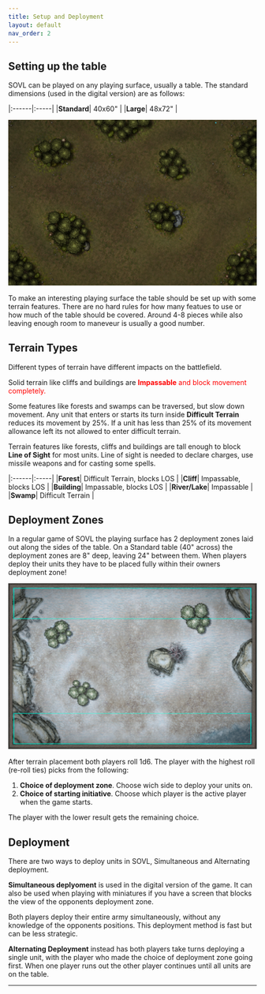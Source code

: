 ```yaml
---
title: Setup and Deployment
layout: default
nav_order: 2
---
```

## Setting up the table
SOVL can be played on any playing surface, usually a table. The standard dimensions (used in the digital version) are as follows:

|:------|:-----|
|**Standard**| 40x60" |
|**Large**| 48x72" |

<img style="float: center;" src="../assets/images/harrowingWoods.png" width="600">


To make an interesting playing surface the table should be set up with some terrain features. There are no hard rules for how many featues to use or how much of the table should be covered. Around 4-8 pieces while also leaving enough room to maneveur is usually a good number.

## Terrain Types

Different types of terrain have different impacts on the battlefield.

Solid terrain like cliffs and buildings are <span style="color:red"> **Impassable** </style>  and block movement completely.

Some features like forests and swamps can be traversed, but slow down movement. Any unit that enters or starts its turn inside **Difficult Terrain** reduces its movement by 25%. If a unit has less than 25% of its movement allowance left its not allowed to enter difficult terrain.

Terrain features like forests, cliffs and buildings are tall enough to block **Line of Sight** for most units. Line of sight is needed to declare charges, use missile weapons and for casting some spells.

|:------|:-----|
|**Forest**| Difficult Terrain, blocks LOS |
|**Cliff**| Impassable, blocks LOS  |
|**Building**| Impassable, blocks LOS  |
|**River/Lake**| Impassable |
|**Swamp**| Difficult Terrain |

## Deployment Zones

In a regular game of SOVL the playing surface has 2 deployment zones laid out along the sides of the table. On a Standard table (40" across) the deployment zones are 8" deep, leaving 24" between them. When players deploy their units they have to be placed fully within their owners deployment zone!

<img style="float: center;" src="../assets/images/deploymentZones.png" width="600">

After terrain placement both players roll 1d6. The player with the highest roll (re-roll ties) picks from the following:

1. **Choice of deployment zone**. Choose wich side to deploy your units on.
2. **Choice of starting initiative**. Choose which player is the active player when the game starts.

The player with the lower result gets the remaining choice.

## Deployment

There are two ways to deploy units in SOVL, Simultaneous and Alternating deployment.  

**Simultaneous deplyoment** is used in the digital version of the game. It can also be used when playing with miniatures if you have a screen that blocks the view of the opponents deployment zone.

Both players deploy their entire army simultaneously, without any knowledge of the opponents positions. This deployment method is fast but can be less strategic.

**Alternating Deployment** instead has both players take turns deploying a single unit, with the player who made the choice of deployment zone going first. When one player runs out the other player continues until all units are on the table. 

----